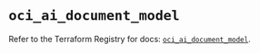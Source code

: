 # `oci_ai_document_model`

Refer to the Terraform Registry for docs: [`oci_ai_document_model`](https://registry.terraform.io/providers/oracle/oci/6.18.0/docs/resources/ai_document_model).
